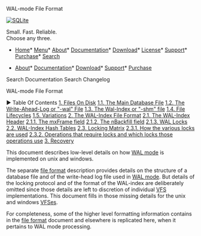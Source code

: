




WAL\-mode File Format




[![SQLite](images/sqlite370_banner.gif)](index.html)


Small. Fast. Reliable.  
Choose any three.


* [Home](index.html)* [Menu](javascript:void(0))* [About](about.html)* [Documentation](docs.html)* [Download](download.html)* [License](copyright.html)* [Support](support.html)* [Purchase](prosupport.html)* [Search](javascript:void(0))




* [About](about.html)* [Documentation](docs.html)* [Download](download.html)* [Support](support.html)* [Purchase](prosupport.html)






Search Documentation
Search Changelog










WAL\-mode File Format


►
Table Of Contents
[1\. Files On Disk](#files_on_disk)
[1\.1\. The Main Database File](#the_main_database_file)
[1\.2\. The Write\-Ahead\-Log or "\-wal" File](#the_write_ahead_log_or_wal_file)
[1\.3\. The Wal\-Index or "\-shm" file](#the_wal_index_or_shm_file)
[1\.4\. File Lifecycles](#file_lifecycles)
[1\.5\. Variations](#variations)
[2\. The WAL\-Index File Format](#the_wal_index_file_format)
[2\.1\. The WAL\-Index Header](#the_wal_index_header)
[2\.1\.1\. The mxFrame field](#the_mxframe_field)
[2\.1\.2\. The nBackfill field](#the_nbackfill_field)
[2\.1\.3\. WAL Locks](#wal_locks)
[2\.2\. WAL\-Index Hash Tables](#wal_index_hash_tables)
[2\.3\. Locking Matrix](#locking_matrix)
[2\.3\.1\. How the various locks are used](#how_the_various_locks_are_used)
[2\.3\.2\. Operations that require locks and which locks those operations use](#operations_that_require_locks_and_which_locks_those_operations_use)
[3\. Recovery](#recovery)




This document describes low\-level details on how [WAL mode](wal.html) is
implemented on unix and windows.



The separate [file format](fileformat2.html) description provides details on the
structure of a database file and of the write\-head log file used in
[WAL mode](wal.html). But details of the locking protocol and of the format
of the WAL\-index are deliberately omitted since those details
are left to discretion of individual [VFS](vfs.html) implementations. This
document fills in those missing details for the unix and windows [VFSes](vfs.html).



For completeness, some of the higher level formatting information
contains in the [file format](fileformat2.html) document and elsewhere is replicated here,
when it pertains to WAL mode processing.



